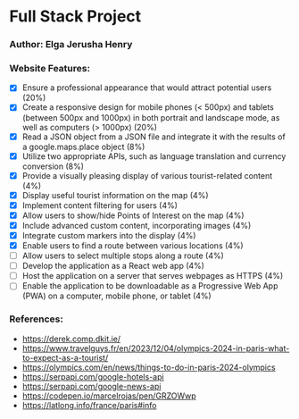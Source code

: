 # Full Stack Project

### Author: Elga Jerusha Henry

### Website Features:
 - [x] Ensure a professional appearance that would attract potential users (20%)
 - [x] Create a responsive design for mobile phones (< 500px) and tablets (between 500px and 1000px) in both portrait and landscape mode, as well as computers (> 1000px) (20%)
 - [x] Read a JSON object from a JSON file and integrate it with the results of a google.maps.place object (8%)
 - [x] Utilize two appropriate APIs, such as language translation and currency conversion (8%)
 - [x] Provide a visually pleasing display of various tourist-related content (4%)
 - [x] Display useful tourist information on the map (4%)
 - [x] Implement content filtering for users (4%)
 - [x] Allow users to show/hide Points of Interest on the map (4%)
 - [x] Include advanced custom content, incorporating images (4%)
 - [x] Integrate custom markers into the display (4%)
 - [x] Enable users to find a route between various locations (4%)
 - [ ] Allow users to select multiple stops along a route (4%)
 - [ ] Develop the application as a React web app (4%)
 - [ ] Host the application on a server that serves webpages as HTTPS (4%)
 - [ ] Enable the application to be downloadable as a Progressive Web App (PWA) on a computer, mobile phone, or tablet (4%)

### References:
- https://derek.comp.dkit.ie/
- https://www.travelguys.fr/en/2023/12/04/olympics-2024-in-paris-what-to-expect-as-a-tourist/
- https://olympics.com/en/news/things-to-do-in-paris-2024-olympics
- https://serpapi.com/google-hotels-api
- https://serpapi.com/google-news-api 
- https://codepen.io/marcelrojas/pen/GRZOWwp
- https://latlong.info/france/paris#info
